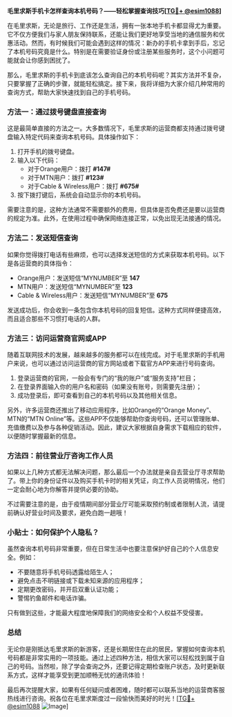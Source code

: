 **毛里求斯手机卡怎样查询本机号码？——轻松掌握查询技巧[[TG💪+ @esim1088](https://t.me/s/esim1088)]**

在毛里求斯，无论是旅行、工作还是生活，拥有一张本地手机卡都显得尤为重要。它不仅方便我们与家人朋友保持联系，还能让我们更好地享受当地的通信服务和优惠活动。然而，有时候我们可能会遇到这样的情况：新办的手机卡拿到手后，忘记了本机号码究竟是什么。特别是在需要验证身份或注册某些服务时，这个小问题可能就会让你感到困扰了。

那么，毛里求斯的手机卡到底该怎么查询自己的本机号码呢？其实方法并不复杂，只要掌握了正确的步骤，就能轻松搞定。接下来，我将详细为大家介绍几种常用的查询方式，帮助大家快速找到自己的手机号码。

### 方法一：通过拨号键盘直接查询

这是最简单直接的方法之一。大多数情况下，毛里求斯的运营商都支持通过拨号键盘输入特定代码来查询本机号码。具体操作如下：

1. 打开手机的拨号键盘。
2. 输入以下代码：
   - 对于Orange用户：拨打 **#147#**
   - 对于MTN用户：拨打 **#123#**
   - 对于Cable & Wireless用户：拨打 **#675#**
3. 按下拨打键后，系统会自动显示你的本机号码。

需要注意的是，这种方法通常不需要额外的费用，但具体是否免费还是要以运营商的规定为准。此外，在使用过程中确保网络连接正常，以免出现无法接通的情况。

### 方法二：发送短信查询

如果你觉得拨打电话有些麻烦，也可以选择发送短信的方式来获取本机号码。以下是各运营商的具体指令：

- Orange用户：发送短信“MYNUMBER”至 **147**
- MTN用户：发送短信“MYNUMBER”至 **123**
- Cable & Wireless用户：发送短信“MYNUMBER”至 **675**

发送成功后，你会收到一条包含你本机号码的回复短信。这种方式同样便捷高效，而且适合那些不习惯打电话的人群。

### 方法三：访问运营商官网或APP

随着互联网技术的发展，越来越多的服务都可以在线完成。对于毛里求斯的手机用户来说，也可以通过访问运营商的官方网站或者下载官方APP来进行号码查询。

1. 登录运营商的官网，一般会有专门的“我的账户”或“服务支持”栏目；
2. 在登录界面输入你的用户名和密码（如果没有账号，则需要先注册）；
3. 成功登录后，即可查看到自己的本机号码以及其他相关信息。

另外，许多运营商还推出了移动应用程序，比如Orange的“Orange Money”、MTN的“MTN Online”等。这些APP不仅能够帮助你查询号码，还可以管理账单、充值缴费以及参与各种促销活动。因此，建议大家根据自身需求下载相应的软件，以便随时掌握最新的信息。

### 方法四：前往营业厅咨询工作人员

如果以上几种方式都无法解决问题，那么最后一个办法就是亲自去营业厅寻求帮助了。带上你的身份证件以及购买手机卡时的相关凭证，向工作人员说明情况，他们一定会耐心地为你解答并提供必要的协助。

不过需要注意的是，由于疫情期间部分营业厅可能采取预约制或者限制人流，请提前确认好营业时间及要求，避免白跑一趟哦！

### 小贴士：如何保护个人隐私？

虽然查询本机号码非常重要，但在日常生活中也要注意保护好自己的个人信息安全。例如：

- 不要随意将手机号码透露给陌生人；
- 避免点击不明链接或下载未知来源的应用程序；
- 定期更改密码，并开启双重认证功能；
- 警惕钓鱼邮件和电话诈骗。

只有做到这些，才能最大程度地保障我们的网络安全和个人权益不受侵害。

### 总结

无论你是刚抵达毛里求斯的新游客，还是长期居住在此的居民，掌握如何查询本机号码都是非常实用的一项技能。通过上述四种方法，相信大家可以轻松找到属于自己的号码。当然啦，除了学会查询之外，还要记得定期检查账户状态，及时更新联系方式，这样才能享受到更加顺畅无忧的通讯体验！

最后再次提醒大家，如果有任何疑问或者困难，随时都可以联系当地的运营商客服热线进行咨询。祝各位在毛里求斯度过一段愉快而美好的时光！[[TG💪+ @esim1088](https://t.me/s/esim1088) ![Image](https://i.postimg.cc/4NQfJmqS/Snipaste-2025-05-13-00-14-12.png)]